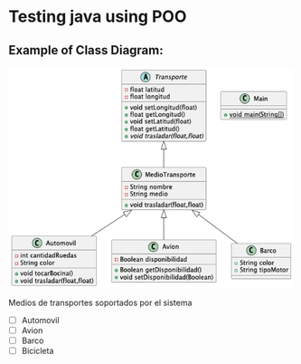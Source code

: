 # Testing java using POO

## Example of Class Diagram:

![class_diagram.png](class_diagram.png)

Medios de transportes soportados por el sistema
- [ ] Automovil 
- [ ] Avion 
- [ ] Barco
- [ ] Bicicleta
